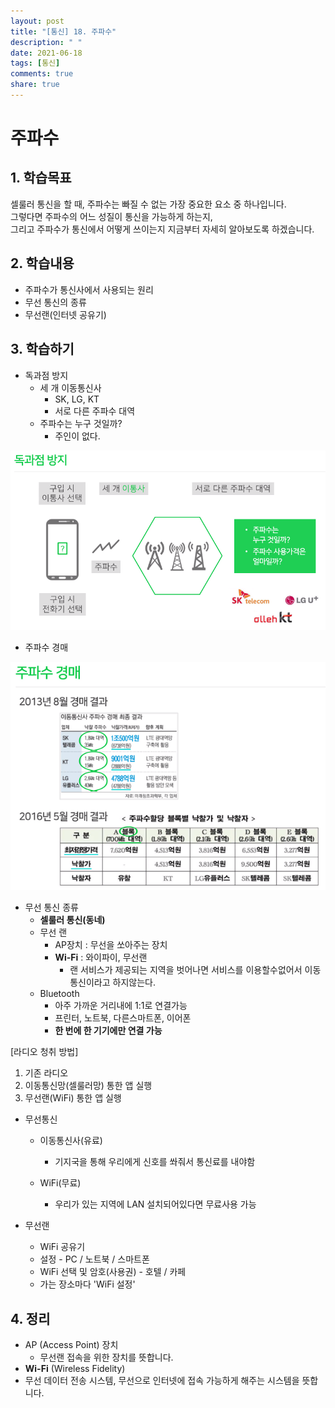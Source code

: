 ```yaml
---
layout: post
title: "[통신] 18. 주파수"
description: " "
date: 2021-06-18
tags: [통신]
comments: true
share: true
---
```



# 주파수



## 1. 학습목표

셀룰러 통신을 할 때, 주파수는 빠질 수 없는 가장 중요한 요소 중 하나입니다.<br>
그렇다면 주파수의 어느 성질이 통신을 가능하게 하는지,<br>
그리고 주파수가 통신에서 어떻게 쓰이는지 지금부터 자세히 알아보도록 하겠습니다.





## 2. 학습내용

- 주파수가 통신사에서 사용되는 원리
- 무선 통신의 종류
- 무선랜(인터넷 공유기)





## 3. 학습하기

- 독과점 방지
  - 세 개 이동통신사
    - SK, LG, KT
    - 서로 다른 주파수 대역
  - 주파수는 누구 것일까?
    - 주인이 없다.

<img src="images/image-20200904092645952.png" alt="image-20200904092645952" style="zoom:67%;" />

- 주파수 경매

<img src="images/image-20200904092906497.png" alt="image-20200904092906497" style="zoom: 80%;" />

- 무선 통신 종류
  - **셀룰러 통신(동네)**
  - 무선 랜
    - AP장치 : 무선을 쏘아주는 장치 
    - **Wi-Fi** : 와이파이, 무선랜
      - 랜 서비스가 제공되는 지역을 벗어나면 서비스를 이용할수없어서 이동통신이라고 하지않는다.
  - Bluetooth
    - 아주 가까운 거리내에 1:1로 연결가능
    - 프린터, 노트북, 다른스마트폰, 이어폰
    - **한 번에 한 기기에만 연결 가능**



[라디오 청취 방법]

1. 기존 라디오
2. 이동통신망(셀룰러망) 통한 앱 실행
3. 무선랜(WiFi) 통한 앱 실행



- 무선통신

  - 이동통신사(유료)

    - 기지국을 통해 우리에게 신호를 쏴줘서 통신료를 내야함

      

  - WiFi(무료)

    - 우리가 있는 지역에 LAN 설치되어있다면 무료사용 가능



- 무선랜
  - WiFi 공유기
  - 설정 - PC / 노트북 / 스마트폰
  - WiFi 선택 및 암호(사용권) - 호텔 / 카페
  - 가는 장소마다 'WiFi 설정'



## 4. 정리

- AP (Access Point) 장치
  - 무선랜 접속을 위한 장치를 뜻합니다.
- **Wi-Fi** (Wireless Fidelity)
- 무선 데이터 전송 시스템, 무선으로 인터넷에 접속 가능하게 해주는 시스템을 뜻합니다.



